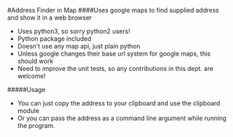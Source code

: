 #Address Finder in Map
####Uses google maps to find supplied address and show it in a web browser

* Uses python3, so sorry python2 users!
* Python package included
* Doesn't use any map api, just plain python
* Unless google changes their base url system for google maps,
  this should work
* Need to improve the unit tests, so any contributions in this
  dept. are welcome!


#####Usage

* You can just copy the address to your clipboard and use the clipboard module
* Or you can pass the address as a command line argument while running the
  program.
